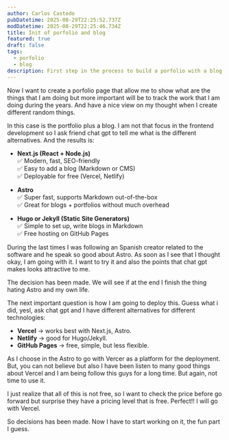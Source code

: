 ```yaml
---
author: Carlos Castedo
pubDatetime: 2025-08-29T22:25:52.737Z
modDatetime: 2025-08-29T22:25:46.734Z
title: Init of porfolio and blog
featured: true
draft: false
tags:
  - porfolio
  - blog
description: First step in the process to build a porfolio with a blog together
---
```



Now I want to create a porfolio page that allow me to show what are the things that I am doing but more important will be to track the work that I am doing during the years. And have a nice view on my thought when I create different random things.


In this case is the portfolio plus a blog. I am not that focus in the frontend development so I ask friend chat gpt to tell me what is the different alternatives. And the results is:

- **Next.js (React + Node.js)**  
    ✅ Modern, fast, SEO-friendly  
    ✅ Easy to add a blog (Markdown or CMS)  
    ✅ Deployable for free (Vercel, Netlify)
    
- **Astro**  
    ✅ Super fast, supports Markdown out-of-the-box  
    ✅ Great for blogs + portfolios without much overhead
    
- **Hugo or Jekyll (Static Site Generators)**  
    ✅ Simple to set up, write blogs in Markdown  
    ✅ Free hosting on GitHub Pages

During the last times I was following an Spanish creator related to the software and he speak so good about Astro. As soon as I see that I thought okay, I am going with it. I want to try it and also the points that chat gpt makes looks attractive to me.

The decision has been made. We will see if at the end I finish the thing hating Astro and my own life. 

The next important question is how I am going to deploy this. Guess what i did, yesl, ask chat gpt and I have different alternatives for different technologies:

- **Vercel** → works best with Next.js, Astro.
- **Netlify** → good for Hugo/Jekyll.
- **GitHub Pages** → free, simple, but less flexible.

As I choose in the Astro to go with Vercer as a platform for the deployment. But, you can not believe but also I have been listen to many good things about Vercel and I am being follow this guys for a long time. But again, not time to use it. 

I just realize that all of this is not free, so I want to check the price before go forward but surprise they have a pricing level that is free. Perfect!!  I will go with Vercel.

So decisions has been made. Now I have to start working on it, the fun part I guess. 